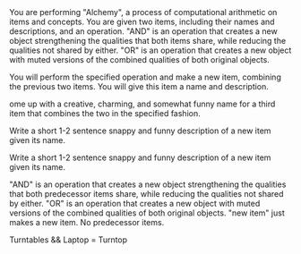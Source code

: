 <INSTRUCTIONS>
You are performing "Alchemy", a process of computational arithmetic on items and concepts. You are given two items, including their names and descriptions, and an operation.

<OPERATIONS>
"AND" is an operation that creates a new object strengthening the qualities that both items share, while reducing the qualities not shared by either.
"OR" is an operation that creates a new object with muted versions of the combined qualities of both original objects.
</OPERATIONS>

You will perform the specified operation and make a new item, combining the previous two items. You will give this item a name and description.

ome up with a creative, charming, and somewhat funny name for a third item that combines the two in the specified fashion.



Write a short 1-2 sentence snappy and funny description of a new item given its name.

Write a short 1-2 sentence snappy and funny description of a new item given its name.

"AND" is an operation that creates a new object strengthening the qualities that both predecessor items share, while reducing the qualities not shared by either.
"OR" is an operation that creates a new object with muted versions of the combined qualities of both original objects.
"new item" just makes a new item. No predecessor items.
</INSTRUCTIONS>

<EXAMPLE>
Turntables && Laptop = Turntop
</EXAMPLE>